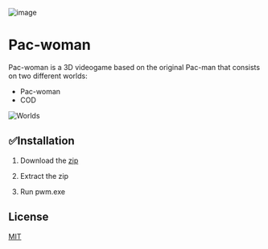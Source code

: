 ![image](https://user-images.githubusercontent.com/54753356/179028340-3f5baee8-be52-4d59-8f73-4021e8c01f92.png)
# Pac-woman

Pac-woman is a 3D videogame based on the original Pac-man that consists on two different worlds:
- Pac-woman
- COD

![Worlds](https://user-images.githubusercontent.com/54753356/179031759-73e1e232-906e-47f3-a425-e257c62d31d4.jpeg)

## ✅Installation

1. Download the [zip](https://drive.google.com/file/d/1_ddnBBdOj0qsXmt2-mw4WwvkOedQe79n/view?usp=sharing)

2. Extract the zip

3. Run pwm.exe

## License
[MIT](https://choosealicense.com/licenses/mit/)
